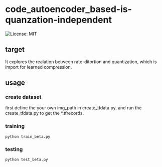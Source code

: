 # code_autoencoder_based-is-quanzation-independent
![License: MIT](https://img.shields.io/badge/License-MIT-yellow.svg)

## target

It explores the realation between rate-ditortion and quantization, which is import for learned compression.

## usage

### create dataset
first define the your own img_path in create_tfdata.py, and run the create_tfdata.py to get the *.tfrecords.

### training
```
python train_beta.py
```

### testing 
```
python test_beta.py
```
